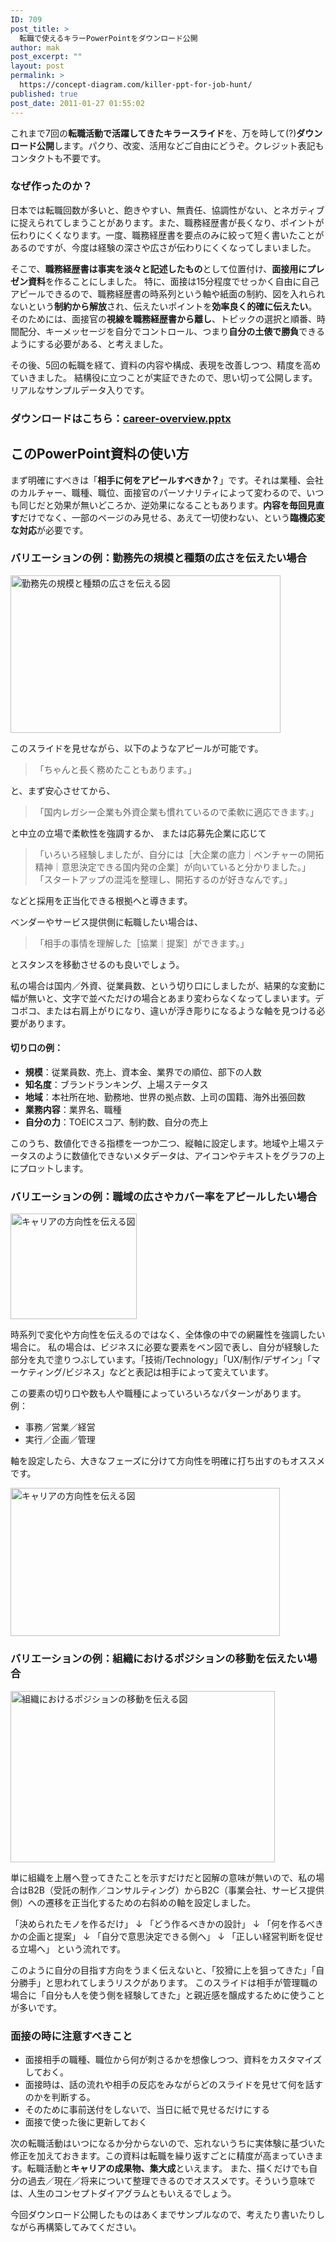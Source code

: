 ```yaml
---
ID: 709
post_title: >
  転職で使えるキラーPowerPointをダウンロード公開
author: mak
post_excerpt: ""
layout: post
permalink: >
  https://concept-diagram.com/killer-ppt-for-job-hunt/
published: true
post_date: 2011-01-27 01:55:02
---
```

これまで7回の<b>転職活動で活躍してきたキラースライド</b>を、万を時して(?)<b>ダウンロード公開</b>します。パクり、改変、活用などご自由にどうぞ。クレジット表記もコンタクトも不要です。
<h3>なぜ作ったのか？</h3>
日本では転職回数が多いと、飽きやすい、無責任、協調性がない、とネガティブに捉えられてしまうことがあります。また、職務経歴書が長くなり、ポイントが伝わりにくくなります。一度、職務経歴書を要点のみに絞って短く書いたことがあるのですが、今度は経験の深さや広さが伝わりにくくなってしまいました。

そこで、<b>職務経歴書は事実を淡々と記述したもの</b>として位置付け、<b>面接用にプレゼン資料</b>を作ることにしました。
特に、面接は15分程度でせっかく自由に自己アピールできるので、職務経歴書の時系列という軸や紙面の制約、図を入れられないという<b>制約から解放</b>され、伝えたいポイントを<b>効率良く的確に伝えたい</b>。そのためには、面接官の<b>視線を職務経歴書から離し</b>、トピックの選択と順番、時間配分、キーメッセージを自分でコントロール、つまり<b>自分の土俵で勝負</b>できるようにする必要がある、と考えました。

その後、5回の転職を経て、資料の内容や構成、表現を改善しつつ、精度を高めていきました。
結構役に立つことが実証できたので、思い切って公開します。リアルなサンプルデータ入りです。
<h3>ダウンロードはこちら：<a href="http://goo.gl/owpeJ" target="_self">career-overview.pptx</a></h3>
<h2>このPowerPoint資料の使い方</h2>
まず明確にすべきは「<b>相手に何をアピールすべきか？</b>」です。それは業種、会社のカルチャー、職種、職位、面接官のパーソナリティによって変わるので、いつも同じだと効果が無いどころか、逆効果になることもあります。<b>内容を毎回見直す</b>だけでなく、一部のページのみ見せる、あえて一切使わない、という<b>臨機応変な対応</b>が必要です。
<h3>バリエーションの例：勤務先の規模と種類の広さを伝えたい場合</h3>
<span class="img4cmsia" title="profile/career-startup-to-enterprise,432,252,,click"><a class="highslide" href="http://www.penchan.com/mak/img/profile/career-startup-to-enterprise.png"><img src="http://www.penchan.com/mak/img/profile/career-startup-to-enterprise.png" alt="勤務先の規模と種類の広さを伝える図" width="432" height="252" /></a></span>

このスライドを見せながら、以下のようなアピールが可能です。
<blockquote>「ちゃんと長く務めたこともあります。」</blockquote>
と、まず安心させてから、
<blockquote>「国内レガシー企業も外資企業も慣れているので柔軟に適応できます。」</blockquote>
と中立の立場で柔軟性を強調するか、
または応募先企業に応じて
<blockquote>「いろいろ経験しましたが、自分には［大企業の底力｜ベンチャーの開拓精神｜意思決定できる国内発の企業］が向いていると分かりました。」
「スタートアップの混沌を整理し、開拓するのが好きなんです。」</blockquote>
などと採用を正当化できる根拠へと導きます。

ベンダーやサービス提供側に転職したい場合は、
<blockquote>「相手の事情を理解した［協業｜提案］ができます。」</blockquote>
とスタンスを移動させるのも良いでしょう。

私の場合は国内／外資、従業員数、という切り口にしましたが、結果的な変動に幅が無いと、文字で並べただけの場合とあまり変わらなくなってしまいます。デコボコ、または右肩上がりになり、違いが浮き彫りになるような軸を見つける必要があります。
<h4>切り口の例：</h4>
<ul>
 	<li><b>規模</b>：従業員数、売上、資本金、業界での順位、部下の人数</li>
 	<li><b>知名度</b>：ブランドランキング、上場ステータス</li>
 	<li><b>地域</b>：本社所在地、勤務地、世界の拠点数、上司の国籍、海外出張回数</li>
 	<li><b>業務内容</b>：業界名、職種</li>
 	<li><b>自分の力</b>：TOEICスコア、制約数、自分の売上</li>
</ul>
このうち、数値化できる指標を一つか二つ、縦軸に設定します。地域や上場ステータスのように数値化できないメタデータは、アイコンやテキストをグラフの上にプロットします。
<h3>バリエーションの例：職域の広さやカバー率をアピールしたい場合</h3>
<span class="img4cmsia" title="profile/career-map,202,169,,"><img src="http://www.penchan.com/mak/img/profile/career-map.png" alt="キャリアの方向性を伝える図" width="202" height="169" /></span>

時系列で変化や方向性を伝えるのではなく、全体像の中での網羅性を強調したい場合に。
私の場合は、ビジネスに必要な要素をベン図で表し、自分が経験した部分を丸で塗りつぶしています。「技術/Technology」「UX/制作/デザイン」「マーケティング/ビジネス」などと表記は相手によって変えています。

この要素の切り口や数も人や職種によっていろいろなパターンがあります。
例：
<ul>
 	<li>事務／営業／経営</li>
 	<li>実行／企画／管理</li>
</ul>
軸を設定したら、大きなフェーズに分けて方向性を明確に打ち出すのもオススメです。

<span class="img4cmsia" title="profile/career-shift,431,237,,click"><a class="highslide" href="http://www.penchan.com/mak/img/profile/career-shift.png"><img src="http://www.penchan.com/mak/img/profile/career-shift.png" alt="キャリアの方向性を伝える図" width="431" height="237" /></a></span>
<h3>バリエーションの例：組織におけるポジションの移動を伝えたい場合</h3>
<span class="img4cmsia" title="profile/career-position,423,274,,click"><a class="highslide" href="http://www.penchan.com/mak/img/profile/career-position.png"><img src="http://www.penchan.com/mak/img/profile/career-position.png" alt="組織におけるポジションの移動を伝える図" width="423" height="274" /></a></span>

単に組織を上層へ登ってきたことを示すだけだと図解の意味が無いので、私の場合はB2B（受託の制作／コンサルティング）からB2C（事業会社、サービス提供側）への遷移を正当化するための右斜めの軸を設定しました。

「決められたモノを作るだけ」
↓
「どう作るべきかの設計」
↓
「何を作るべきかの企画と提案」
↓
「自分で意思決定できる側へ」
↓
「正しい経営判断を促せる立場へ」
という流れです。

このように自分の目指す方向をうまく伝えないと、「狡猾に上を狙ってきた」「自分勝手」と思われてしまうリスクがあります。
このスライドは相手が管理職の場合に「自分も人を使う側を経験してきた」と親近感を醸成するために使うことが多いです。
<h3>面接の時に注意すべきこと</h3>
<ul>
 	<li>面接相手の職種、職位から何が刺さるかを想像しつつ、資料をカスタマイズしておく。</li>
 	<li>面接時は、話の流れや相手の反応をみながらどのスライドを見せて何を話すのかを判断する。</li>
 	<li>そのために事前送付をしないで、当日に紙で見せるだけにする</li>
 	<li>面接で使った後に更新しておく</li>
</ul>
次の転職活動はいつになるか分からないので、忘れないうちに実体験に基づいた修正を加えておきます。この資料は転職を繰り返すごとに精度が高まっていきます。転職活動と<b>キャリアの成果物、集大成</b>といえます。
また、描くだけでも自分の過去／現在／将来について整理できるのでオススメです。そういう意味では、人生のコンセプトダイアグラムともいえるでしょう。

今回ダウンロード公開したものはあくまでサンプルなので、考えたり書いたりしながら再構築してみてください。